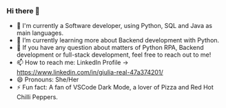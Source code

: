 ### Hi there 👋

- 🔭 I'm currently a Software developer, using Python, SQL and Java as main languages.
- 🌱 I’m currently learning more about Backend development with Python.
- 💬 If you have any question about matters of Python RPA, Backend development or full-stack development, feel free to reach out to me!
- 📫 How to reach me: LinkedIn Profile -> https://www.linkedin.com/in/giulia-real-47a374201/
- 😄 Pronouns: She/Her
- ⚡ Fun fact: A fan of VSCode Dark Mode, a lover of Pizza and Red Hot Chilli Peppers.

